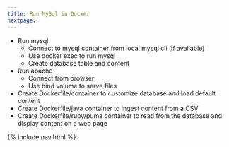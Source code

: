 ```yaml
---
title: Run MySql in Docker
nextpage: 
---
```


- Run mysql
  - Connect to mysql container from local mysql cli (if available)
  - Use docker exec to run mysql
  - Create database table and content
- Run apache
  - Connect from browser
  - Use bind volume to serve files
- Create Dockerfile/container to customize database and load default content
- Create Dockerfile/java container to ingest content from a CSV
- Create Dockerfile/ruby/puma container to read from the database and display content on a web page

{% include nav.html %}
